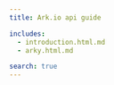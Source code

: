 ```yaml
---
title: Ark.io api guide

includes:
  - introduction.html.md
  - arky.html.md

search: true
---
```


